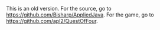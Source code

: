 This is an old version.
For the source, go to https://github.com/Bisharp/AppliedJava.
For the game, go to https://github.com/apl2/QuestOfFour.
